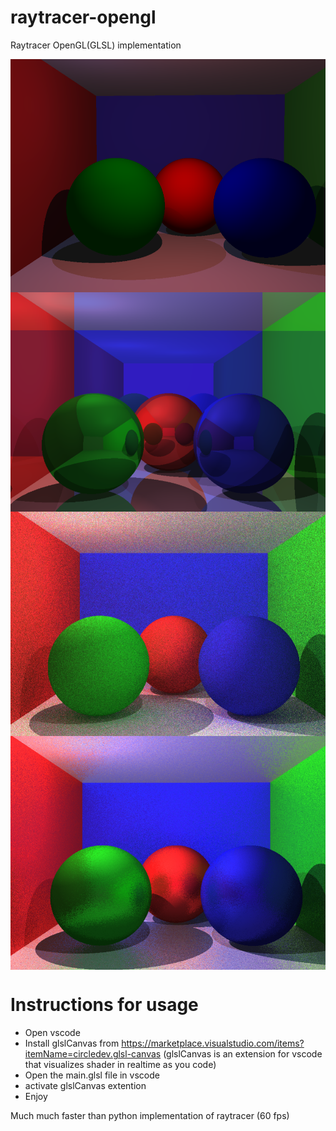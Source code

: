 # raytracer-opengl
Raytracer OpenGL(GLSL) implementation

<img src="demos/diffuse_demo.png" align="middle" />
<img src="demos/reflection_demo.png" align="middle" />
<img src="demos/lambertian_demo.png" align="middle" />
<img src="demos/dielectric_demo.png" align="middle" />

# Instructions for usage
- Open vscode
- Install glslCanvas from https://marketplace.visualstudio.com/items?itemName=circledev.glsl-canvas
(glslCanvas is an extension for vscode that visualizes shader in realtime as you code)
- Open the main.glsl file in vscode
- activate glslCanvas extention
- Enjoy

Much much faster than python implementation of raytracer (60 fps)
